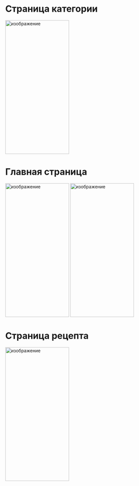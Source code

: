 # Страница категории

<img width="200" height="420" alt="изображение" src="https://github.com/user-attachments/assets/73d2253d-7175-43a1-bc26-ee7fb66c5bed" />

# Главная страница

<img width="200" height="420" alt="изображение" src="https://github.com/user-attachments/assets/b3a63840-8ab6-4e4f-98ad-ec3c297eb189" />

<img width="200" height="420" alt="изображение" src="https://github.com/user-attachments/assets/524f5ceb-59ec-4232-ad50-360a0dd688f7" />

# Страница рецепта

<img width="200" height="420" alt="изображение" src="https://github.com/user-attachments/assets/f2036efd-8de2-4b8f-9897-4c5fbf680af3" />

